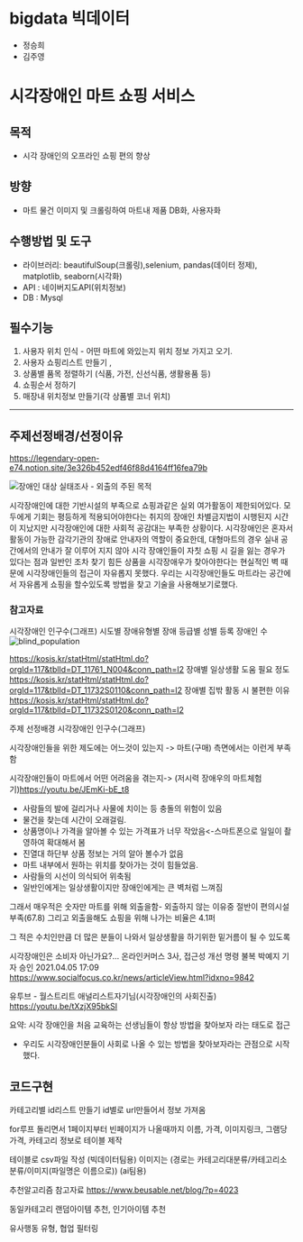# bigdata 빅데이터 
* 정승희
* 김주영

# 시각장애인 마트 쇼핑 서비스

## 목적

* 시각 장애인의 오프라인 쇼핑 편의 향상

## 방향

* 마트 물건 이미지 및 크롤링하여 마트내 제품 DB화, 사용자화

## 수행방법 및 도구

* 라이브러리: beautifulSoup(크롤링),selenium, pandas(데이터 정제), matplotlib, seaborn(시각화)
* API : 네이버지도API(위치정보)
* DB : Mysql

## 필수기능
1. 사용자 위치 인식 - 어떤 마트에 와있는지 위치 정보 가지고 오기.
2. 사용자  쇼핑리스트 만들기 ,
3. 상품별 품목 정렬하기 (식품, 가전, 신선식품, 생활용품 등)
4. 쇼핑순서 정하기
5. 매장내 위치정보 만들기(각 상품별 코너 위치)

---
## 주제선정배경/선정이유
https://legendary-open-e74.notion.site/3e326b452edf46f88d4164ff16fea79b

![장애인 대상 실태조사 - 외출의 주된 목적](https://s3-us-west-2.amazonaws.com/secure.notion-static.com/95997677-b8d3-4b44-aabd-2f6e3cf034ff/Untitled.png)

 시각장애인에 대한 기반시설의 부족으로 쇼핑과같은 실외 여가활동이 제한되어있다. 
 모두에게 기회는 평등하게 적용되어야한다는 취지의 장애인 차별금지법이 시행된지 시간이 지났지만 시각장애인에 대한 사회적 공감대는 부족한 상황이다. 
 시각장애인은 혼자서 활동이 가능한 감각기관의 장애로 안내자의 역할이 중요한데, 
 대형마트의 경우 실내 공간에서의 안내가 잘 이루어 지지 않아 시각 장애인들이 자칫 쇼핑 시 길을 잃는 경우가 있다는 점과 
 일반인 조차 찾기 힘든 상품을 시각장애우가 찾아야한다는 현실적인 벽 때문에 시각장애인들의 접근이 자유롭지 못했다.
 우리는 시각장애인들도 마트라는 공간에서 자유롭게 쇼핑을 할수있도록 방법을 찾고 기술을 사용해보기로했다.

### 참고자료
시각장애인 인구수(그래프)
시도별 장애유형별 장애 등급별 성별 등록 장애인 수
![blind_population](https://user-images.githubusercontent.com/94502284/171816975-b4d0aa49-b0b2-4da0-a60b-610aaae013d3.png)

https://kosis.kr/statHtml/statHtml.do?orgId=117&tblId=DT_11761_N004&conn_path=I2
장애별 일상생활 도움 필요 정도
https://kosis.kr/statHtml/statHtml.do?orgId=117&tblId=DT_11732S0110&conn_path=I2
장애별 집밖 활동 시 불편한 이유
https://kosis.kr/statHtml/statHtml.do?orgId=117&tblId=DT_11732S0120&conn_path=I2

주제 선정배경
시각장애인 인구수(그래프)

시각장애인들을 위한 제도에는 어느것이 있는지 ->
마트(구매) 측면에서는 이런게 부족함

시각장애인들이 마트에서 어떤 어려움을 겪는지-> 
(저시력 장애우의 마트체험기)https://youtu.be/JEmKi-bE_t8
- 사람들의 발에 걸리거나 사물에 치이는 등 충돌의 위험이 있음
- 물건을 찾는데 시간이 오래걸림.
- 상품명이나 가격을 알아볼 수 있는 가격표가 너무 작았음<-스마트폰으로 일일이 촬영하여 확대해서 봄
- 진열대 하단부 상품 정보는 거의 알아 볼수가 없음
- 마트 내부에서 원하는 위치를 찾아가는 것이 힘들었음.
- 사람들의 시선이 의식되어 위축됨
- 일반인에게는 일상생활이지만 장애인에게는 큰 벽처럼 느껴짐

그래서 매우적은 숫자만 마트를 위해 외출을함- 외출하지 않는 이유중 절반이 편의시설 부족(67.8)
그리고 외출을해도 쇼핑을 위해 나가는 비율은 4.1퍼

그 적은 수치인만큼 더 많은 분들이 나와서 일상생활을 하기위한 밑거름이 될 수 있도록

시각장애인은 소비자 아닌가요?… 온라인커머스 3사, 접근성 개선 명령 불복
 박예지 기자 승인 2021.04.05 17:09
https://www.socialfocus.co.kr/news/articleView.html?idxno=9842

유투브 - 월스트리트 애널리스트자기님(시각장애인의 사회진출) https://youtu.be/tXzjX95bkSI

요약: 시각 장애인을 처음 교육하는 선생님들이 항상 방법을 찾아보자 라는 태도로 접근 
- 우리도 시각장애인분들이 사회로 나올 수 있는 방법을 찾아보자라는 관점으로 시작했다. 

## 코드구현
카테고리별 id리스트 만들기
id별로 url만들어서 정보 가져옴

for루프 돌리면서 1페이지부터 빈페이지가 나올때까지 이름, 가격, 이미지링크,
그램당가격, 카테고리 정보로 테이블 제작

테이블로 csv파일 작성 (빅데이터팀용)
이미지는 (경로는 카테고리대분류/카테고리소분류/이미지(파일명은 이름으로)) (ai팀용)

추천알고리즘 참고자료
https://www.beusable.net/blog/?p=4023

동일카테고리 랜덤아이템 추천, 인기아이템 추천

유사행동 유형, 협업 필터링

